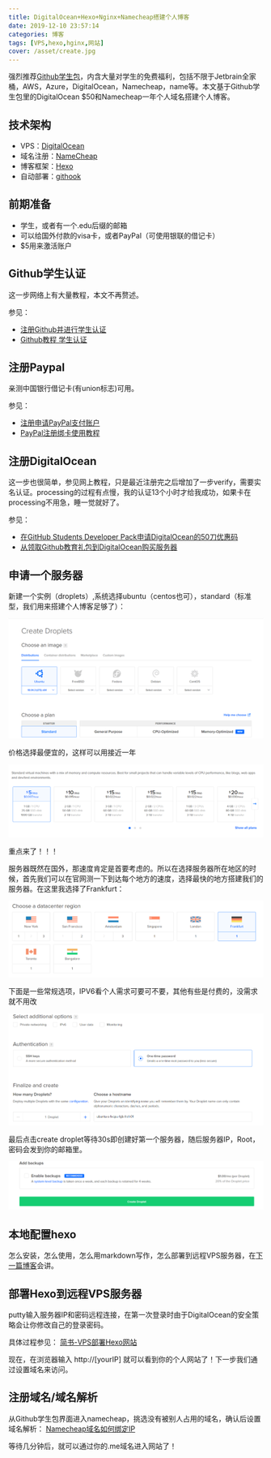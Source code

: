 ```yaml
---
title: DigitalOcean+Hexo+Nginx+Namecheap搭建个人博客
date: 2019-12-10 23:57:14
categories: 博客
tags: [VPS,hexo,hginx,网站]
cover: /asset/create.jpg
---
```

强烈推荐[Github学生包](https://education.github.com/pack)，内含大量对学生的免费福利，包括不限于Jetbrain全家桶，AWS，Azure，DigitalOcean，Namecheap，name等。本文基于Github学生包里的DigitalOcean $50和Namecheap一年个人域名搭建个人博客。

## 技术架构

- VPS：[DigitalOcean](https://cloud.digitalocean.com/)
- 域名注册：[NameCheap](https://www.namecheap.com/)
- 博客框架：[Hexo](https://hexo.io/zh-cn/)
- 自动部署：[githook](https://git-scm.com/)
<!--more-->
## 前期准备

- 学生，或者有一个.edu后缀的邮箱
- 可以给国外付款的visa卡，或者PayPal（可使用银联的借记卡）
- $5用来激活账户

## Github学生认证

这一步网络上有大量教程，本文不再赘述。

参见：

- [注册Github并进行学生认证](https://blog.csdn.net/qq_40176716/article/details/84679999)
- [Github教程 学生认证](https://blog.csdn.net/qq_36667170/article/details/79084166)

## 注册Paypal

亲测中国银行借记卡(有union标志)可用。

参见：

- [注册申请PayPal支付账户](https://blog.csdn.net/love_bb/article/details/76064080)
- [PayPal注册绑卡使用教程](https://blog.csdn.net/PecoVio/article/details/82708048)

## 注册DigitalOcean

这一步也很简单，参见网上教程，只是最近注册完之后增加了一步verify，需要实名认证。processing的过程有点慢，我的认证13个小时才给我成功，如果卡在processing不用急，睡一觉就好了。

参见：

- [在GitHub Students Developer Pack申请DigitalOcean的50刀优惠码](https://blog.csdn.net/hunzhangzui9837/article/details/84974624)
- [从领取Github教育礼包到DigitalOcean购买服务器](https://www.jianshu.com/p/c5e7721d886c?tdsourcetag=s_pctim_aiomsg)

## 申请一个服务器

新建一个实例（droplets）,系统选择ubuntu（centos也可），standard（标准型，我们用来搭建个人博客足够了）：

![create-droplets](/asset/create-droplets.png)

价格选择最便宜的，这样可以用接近一年

![prize](/asset/prize.png)

重点来了！！！

服务器既然在国外，那速度肯定是首要考虑的。所以在选择服务器所在地区的时候，首先我们可以在官网测一下到达每个地方的速度，选择最快的地方搭建我们的服务器。在这里我选择了Frankfurt：

![region](/asset/region.png)

下面是一些常规选项，IPV6看个人需求可要可不要，其他有些是付费的，没需求就不用改

![others](/asset/others.png)

最后点击create droplet等待30s即创建好第一个服务器，随后服务器IP，Root，密码会发到你的邮箱里。

![final](/asset/final.png)

## 本地配置hexo

怎么安装，怎么使用，怎么用markdown写作，怎么部署到远程VPS服务器，在[下一篇博客](http://peizhengyijiaqin.me/2019/12/11/writing/)会讲。

## 部署Hexo到远程VPS服务器

putty输入服务器IP和密码远程连接，在第一次登录时由于DigitalOcean的安全策略会让你修改自己的登录密码。

具体过程参见：
[简书-VPS部署Hexo网站](https://www.jianshu.com/p/5cf20649f328)

现在，在浏览器输入 http://[yourIP] 就可以看到你的个人网站了！下一步我们通过设置域名来访问。

## 注册域名/域名解析

从Github学生包界面进入namecheap，挑选没有被别人占用的域名，确认后设置域名解析：
[Namecheap域名如何绑定IP](https://blog.csdn.net/SweetTool/article/details/87900507)

等待几分钟后，就可以通过你的.me域名进入网站了！